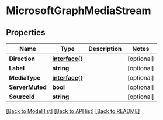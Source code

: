 # MicrosoftGraphMediaStream

## Properties

Name | Type | Description | Notes
------------ | ------------- | ------------- | -------------
**Direction** | [**interface{}**](.md) |  | [optional] 
**Label** | **string** |  | [optional] 
**MediaType** | [**interface{}**](.md) |  | [optional] 
**ServerMuted** | **bool** |  | [optional] 
**SourceId** | **string** |  | [optional] 

[[Back to Model list]](../README.md#documentation-for-models) [[Back to API list]](../README.md#documentation-for-api-endpoints) [[Back to README]](../README.md)


